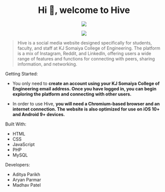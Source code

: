<h1 align="center">Hi 👋, welcome to Hive</h1>

<p align="center">
  <img src="./favicon.ico" />
</p>

<p align="center">
  <img src="https://img.shields.io/badge/Version-1.0.0-blue.svg?cacheSeconds=2592000" />
</p>

> Hive is a social media website designed specifically for students, faculty, and staff at KJ Somaiya College of Engineering. The platform is a mix of Instagram, Reddit, and LinkedIn, offering users a wide range of features and functions for connecting with peers, sharing information, and networking.

Getting Started:
- You only need to **create an account using your KJ Somaiya College of Engineering email address. Once you have logged in, you can begin exploring the platform and connecting with other users.**

- In order to use Hive, **you will need a Chromium-based browser and an internet connection. The website is also optimized for use on iOS 10+ and Android 9+ devices.**

Built With:
- HTML
- CSS
- JavaScript
- PHP
- MySQL

Developers:
- Aditya Parikh
- Aryan Parmar
- Madhav Patel

